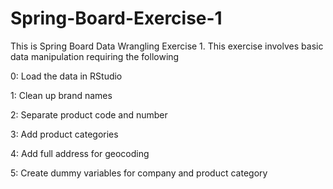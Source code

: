 # Spring-Board-Exercise-1
This is Spring Board Data Wrangling Exercise 1. This exercise involves basic data manipulation requiring the following  

0: Load the data in RStudio

1: Clean up brand names

2: Separate product code and number

3: Add product categories

4: Add full address for geocoding

5: Create dummy variables for company and product category
